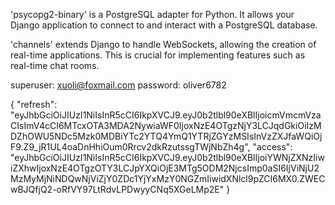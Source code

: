'psycopg2-binary' is a PostgreSQL adapter for Python. It allows your Django application to connect to and interact with a PostgreSQL database.

'channels' extends Django to handle WebSockets, allowing the creation of real-time applications. This is crucial for implementing features such as real-time chat rooms.

superuser: xuoli@foxmail.com
password: oliver6782


{
	"refresh": "eyJhbGciOiJIUzI1NiIsInR5cCI6IkpXVCJ9.eyJ0b2tlbl90eXBlIjoicmVmcmVzaCIsImV4cCI6MTcxOTA3MDA2NywiaWF0IjoxNzE4OTgzNjY3LCJqdGkiOiIzMDZhOWU5NDc5Mzk0MDBiYTc2YTQ4YmQ1YTRjZGYzMSIsInVzZXJfaWQiOjF9.Z9_jR1UL4oaDnHhiOum0Rrcv2dkRzutssgTWjNbZh4g",
	"access": "eyJhbGciOiJIUzI1NiIsInR5cCI6IkpXVCJ9.eyJ0b2tlbl90eXBlIjoiYWNjZXNzIiwiZXhwIjoxNzE4OTgzOTY3LCJpYXQiOjE3MTg5ODM2NjcsImp0aSI6IjViNjU2MzMyMjNiNDQwNjViZjY0ZDc1YjYxMzY0NGZmIiwidXNlcl9pZCI6MX0.ZWECwBJQfjQ2-oRfVY97LtRdvLPDwyyCNq5XGeLMp2E"
}